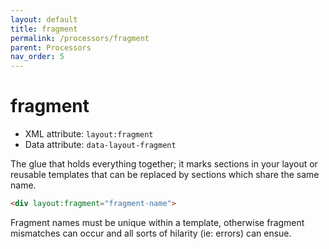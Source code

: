 ```yaml
---
layout: default
title: fragment
permalink: /processors/fragment
parent: Processors
nav_order: 5
---
```


fragment
========

 - XML attribute: `layout:fragment`
 - Data attribute: `data-layout-fragment`

The glue that holds everything together; it marks sections in your layout or
reusable templates that can be replaced by sections which share the same name.

```html
<div layout:fragment="fragment-name">
```

Fragment names must be unique within a template, otherwise fragment mismatches
can occur and all sorts of hilarity (ie: errors) can ensue.

